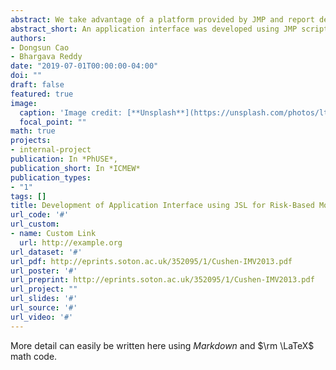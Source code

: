 ```yaml
---
abstract: We take advantage of a platform provided by JMP and report development of a user-friendly application interface KRI analyzer. It automates analysis of KRIs by intergrating different sources of data from multiple studies, applyling analytics to uncover the data patterns, anomalies, and trend in the clincal studies, allowing for visualization of KRIs in a dynamical and intercvie way.
abstract_short: An application interface was developed using JMP scripting language. This user-friendly application interface KRI analyzer automates analysis of KRIs by intergrating different sources of data from multiple studies, applyling analytics to uncover the data patterns, anomalies, and trend in the clincal studies, allowing for visualization of KRIs in a dynamical and intercvie way.
authors:
- Dongsun Cao
- Bhargava Reddy
date: "2019-07-01T00:00:00-04:00"
doi: ""
draft: false
featured: true
image:
  caption: 'Image credit: [**Unsplash**](https://unsplash.com/photos/ltHZ2CPXrqI)'
  focal_point: ""
math: true
projects:
- internal-project
publication: In *PhUSE*,
publication_short: In *ICMEW*
publication_types:
- "1"
tags: []
title: Development of Application Interface using JSL for Risk-Based Monitoring
url_code: '#'
url_custom:
- name: Custom Link
  url: http://example.org
url_dataset: '#'
url_pdf: http://eprints.soton.ac.uk/352095/1/Cushen-IMV2013.pdf
url_poster: '#'
url_preprint: http://eprints.soton.ac.uk/352095/1/Cushen-IMV2013.pdf
url_project: ""
url_slides: '#'
url_source: '#'
url_video: '#'
---
```


More detail can easily be written here using *Markdown* and $\rm \LaTeX$ math code.
